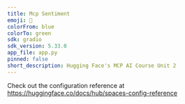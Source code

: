 ```yaml
---
title: Mcp Sentiment
emoji: 🐨
colorFrom: blue
colorTo: green
sdk: gradio
sdk_version: 5.33.0
app_file: app.py
pinned: false
short_description: Hugging Face's MCP AI Course Unit 2
---
```


Check out the configuration reference at https://huggingface.co/docs/hub/spaces-config-reference
